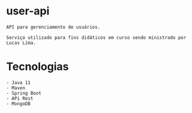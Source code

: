 # user-api
    API para gerenciamento de usuários.

    Serviço utilizado para fins didáticos em curso sendo ministrado por Lucas Lima.

# Tecnologias

    - Java 11
    - Maven
    - Spring Boot
    - APi Rest
    - MongoDB




